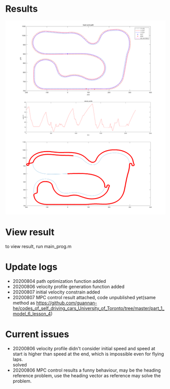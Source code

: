 # Results  
<div  align="center">    
	<img src="./pics/track.png"  alt="赛道、障碍及最小曲率路径" align=center />  
 </div>
   
 
<div  align="center">    
	<img src="./pics/velocity_profile.png"  alt="速度规划" align=center />  
 </div>
   
  
<div  align="center">    
	<img src="./pics/Houston_we_have_a_problem.png"  alt="速度规划" align=center />  
 </div>
   
 
# View result  
to view result, run main_prog.m  
# Update logs  
- 20200804 path optimization function added  
- 20200806 velocity profile generation function added  
- 20200807 initial velocity constrain added
- 20200807 MPC control result attached, code unpublished yet(same method as https://github.com/guannan-he/codes_of_self_driving_cars_University_of_Toronto/tree/master/part_1_model_6_lesson_4)
# Current issues  
- 20200806 velocity profile didn't consider initial speed and speed at start is higher than speed at the end, which is impossible even for flying laps.  
solved  
- 20200806 MPC control results a funny behaviour, may be the heading reference problem, use the heading vector as reference may solve the problem.  
